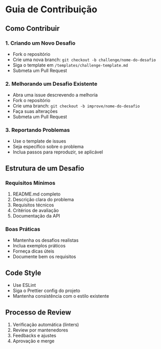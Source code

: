 # Guia de Contribuição

## Como Contribuir

### 1. Criando um Novo Desafio
- Fork o repositório
- Crie uma nova branch: `git checkout -b challenge/nome-do-desafio`
- Siga o template em `/templates/challenge-template.md`
- Submeta um Pull Request

### 2. Melhorando um Desafio Existente
- Abra uma issue descrevendo a melhoria
- Fork o repositório
- Crie uma branch: `git checkout -b improve/nome-do-desafio`
- Faça suas alterações
- Submeta um Pull Request

### 3. Reportando Problemas
- Use o template de issues
- Seja específico sobre o problema
- Inclua passos para reproduzir, se aplicável

## Estrutura de um Desafio

### Requisitos Mínimos
1. README.md completo
2. Descrição clara do problema
3. Requisitos técnicos
4. Critérios de avaliação
5. Documentação da API

### Boas Práticas
- Mantenha os desafios realistas
- Inclua exemplos práticos
- Forneça dicas úteis
- Documente bem os requisitos

## Code Style
- Use ESLint
- Siga o Prettier config do projeto
- Mantenha consistência com o estilo existente

## Processo de Review
1. Verificação automática (linters)
2. Review por mantenedores
3. Feedbacks e ajustes
4. Aprovação e merge